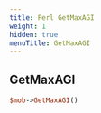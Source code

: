 ```yaml
---
title: Perl GetMaxAGI
weight: 1
hidden: true
menuTitle: GetMaxAGI
---
```

## GetMaxAGI
```perl
$mob->GetMaxAGI()
```